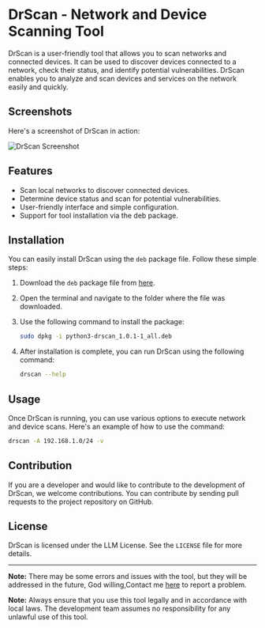 # DrScan - Network and Device Scanning Tool

DrScan is a user-friendly tool that allows you to scan networks and connected devices. It can be used to discover devices connected to a network, check their status, and identify potential vulnerabilities. DrScan enables you to analyze and scan devices and services on the network easily and quickly.

## Screenshots

Here's a screenshot of DrScan in action:

![DrScan Screenshot](https://d.top4top.io/p_2783bygth1.png)

## Features

- Scan local networks to discover connected devices.
- Determine device status and scan for potential vulnerabilities.
- User-friendly interface and simple configuration.
- Support for tool installation via the deb package.

## Installation

You can easily install DrScan using the `deb` package file. Follow these simple steps:

1. Download the `deb` package file from [here](https://github.com/DrDataYE/DrScan/blob/main/python3-drscan_1.0.1-1_all.deb).
2. Open the terminal and navigate to the folder where the file was downloaded.
3. Use the following command to install the package:

   ```bash
   sudo dpkg -i python3-drscan_1.0.1-1_all.deb
   ```
4. After installation is complete, you can run DrScan using the following command:

   ```bash
   drscan --help
   ```

## Usage

Once DrScan is running, you can use various options to execute network and device scans. Here's an example of how to use the command:

```bash
drscan -A 192.168.1.0/24 -v
```

## Contribution

If you are a developer and would like to contribute to the development of DrScan, we welcome contributions. You can contribute by sending pull requests to the project repository on GitHub.

## License

DrScan is licensed under the LLM License. See the `LICENSE` file for more details.

---
**Note:** There may be some errors and issues with the tool, but they will be addressed in the future, God willing,Contact me [here](https://t.me/DrdataYE) to report a problem.

**Note:** Always ensure that you use this tool legally and in accordance with local laws. The development team assumes no responsibility for any unlawful use of this tool.
